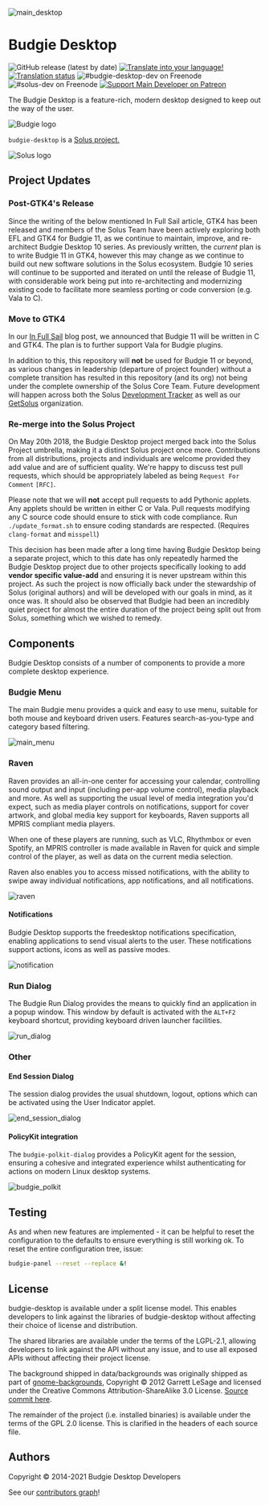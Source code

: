 ![main_desktop](https://github.com/solus-project/budgie-desktop/raw/master/.github/screenshots/MainDesktop.png)

# Budgie Desktop

![GitHub release (latest by date)](https://img.shields.io/github/v/release/solus-project/budgie-desktop)
[![Translate into your language!](https://img.shields.io/badge/help%20translate-Weblate-4AB)](https://translate.getsol.us/engage/budgie-desktop/)
[![Translation status](https://translate.getsol.us/widgets/budgie-desktop/-/svg-badge.svg)](https://translate.getsol.us/engage/budgie-desktop/)
![#budgie-desktop-dev on Freenode](https://img.shields.io/badge/freenode-%23budgie--desktop--dev-4AF)
![#solus-dev on Freenode](https://img.shields.io/badge/freenode-%23solus--dev-28C) [![Support Main Developer on Patreon](https://img.shields.io/badge/-Support%20Main%20Developer%20on%20Patreon-blueviolet)](https://patreon.com/joshuastrobl)

The Budgie Desktop is a feature-rich, modern desktop designed to keep out the way of the user.

![Budgie logo](https://getsol.us/imgs/budgie-small.png)

`budgie-desktop` is a [Solus project.](https://getsol.us/)

![Solus logo](https://build.getsol.us/logo.png)

## Project Updates

### Post-GTK4's Release

Since the writing of the below mentioned In Full Sail article, GTK4 has been released and members of the Solus Team have been actively exploring both EFL and GTK4 for Budgie 11, as we continue to maintain, improve, and re-architect Budgie Desktop 10 series. As previously written, the *current* plan is to write Budgie 11 in GTK4, however this may change as we continue to build out new software solutions in the Solus ecosystem. Budgie 10 series will continue to be supported and iterated on until the release of Budgie 11, with considerable work being put into re-architecting and modernizing existing code to facilitate more seamless porting or code conversion (e.g. Vala to C).

### Move to GTK4

In our [In Full Sail](https://getsol.us/2018/10/27/in-full-sail/) blog post, we announced that Budgie 11 will be written in C and GTK4. The plan is to further support Vala for Budgie plugins.

In addition to this, this repository will **not** be used for Budgie 11 or beyond, as various changes in leadership (departure of project founder) without a complete transition has resulted in this repository (and its org) not being under the complete ownership of the Solus Core Team. Future development will happen across both the Solus [Development Tracker](https://dev.getsol.us) as well as our [GetSolus](https://github.com/getsolus) organization.

### Re-merge into the Solus Project

On May 20th 2018, the Budgie Desktop project merged back into the Solus Project umbrella, making it a distinct Solus project once more.
Contributions from all distributions, projects and individuals are welcome provided they add value and are of sufficient quality. We're happy to discuss
test pull requests, which should be appropriately labeled as being `Request For Comment` `[RFC]`.

Please note that we will **not** accept pull requests to add Pythonic applets. Any applets should be written in either C or Vala. Pull requests modifying any C source code should ensure to stick with code compliance. Run `./update_format.sh` to ensure coding standards are respected. (Requires `clang-format` and `misspell`)

This decision has been made after a long time having Budgie Desktop being a separate project, which to this date has only repeatedly harmed the Budgie Desktop project due to other projects specifically looking to add **vendor specific value-add** and ensuring it is never upstream within this project. As such the project is now officially back under the stewardship of Solus (original authors) and will be developed with our goals in mind, as it once was. It should also be observed that Budgie had been an incredibly quiet project for almost the entire duration of the project being split out from Solus, something which we wished to remedy.

## Components

Budgie Desktop consists of a number of components to provide a more complete desktop experience.

### Budgie Menu

The main Budgie menu provides a quick and easy to use menu, suitable for both mouse and keyboard driven users. Features search-as-you-type and category based filtering.

![main_menu](https://github.com/solus-project/budgie-desktop/raw/master/.github/screenshots/MainMenu.png)

### Raven

Raven provides an all-in-one center for accessing your calendar, controlling sound output and input (including per-app volume control), media playback and more. As well as supporting the usual level of media integration you'd expect, such as media player controls on notifications, support for cover artwork, and global media key support for keyboards, Raven supports all MPRIS compliant media players.

When one of these players are running, such as VLC, Rhythmbox or even Spotify, an MPRIS controller is made available in Raven for quick and simple control of the player, as well as data on the current media selection.

Raven also enables you to access missed notifications, with the ability to swipe away individual notifications, app notifications, and all notifications.

![raven](https://github.com/solus-project/budgie-desktop/raw/master/.github/screenshots/Raven.png)

#### Notifications

Budgie Desktop supports the freedesktop notifications specification, enabling applications to send visual alerts to the user. These notifications support actions, icons as well as passive modes.

![notification](https://github.com/solus-project/budgie-desktop/raw/master/.github/screenshots/Notification.png)

### Run Dialog

The Budgie Run Dialog provides the means to quickly find an application in a popup window. This window by default is activated with the `ALT+F2` keyboard shortcut, providing keyboard driven launcher facilities.

![run_dialog](https://github.com/solus-project/budgie-desktop/raw/master/.github/screenshots/RunDialog.png)

### Other

#### End Session Dialog

The session dialog provides the usual shutdown, logout, options which can be activated using the User Indicator applet.

![end_session_dialog](https://github.com/solus-project/budgie-desktop/raw/master/.github/screenshots/EndSession.png)

#### PolicyKit integration

The `budgie-polkit-dialog` provides a PolicyKit agent for the session, ensuring a cohesive and integrated experience whilst authenticating for actions on modern Linux desktop systems.

![budgie_polkit](https://github.com/solus-project/budgie-desktop/raw/master/.github/screenshots/Polkit.png)

## Testing

As and when new features are implemented - it can be helpful to reset the configuration to the defaults to ensure everything is still working ok. To reset the entire configuration tree, issue:

```bash
budgie-panel --reset --replace &!
```

## License

budgie-desktop is available under a split license model. This enables developers to link against the libraries of budgie-desktop without affecting their choice of license and distribution.

The shared libraries are available under the terms of the LGPL-2.1, allowing developers to link against the API without any issue, and to use all exposed APIs without affecting their project license.

The background shipped in data/backgrounds was originally shipped as part of [gnome-backgrounds](https://gitlab.gnome.org/GNOME/gnome-backgrounds), Copyright © 2012 Garrett LeSage and licensed under the Creative Commons Attribution-ShareAlike 3.0 License. [Source commit here](https://gitlab.gnome.org/GNOME/gnome-backgrounds/-/commit/33c37ed6e55218210f6ad9877091f5849bea2d4d).

The remainder of the project (i.e. installed binaries) is available under the terms of the GPL 2.0 license. This is clarified in the headers of each source file.

## Authors

Copyright © 2014-2021 Budgie Desktop Developers

See our [contributors graph](https://github.com/solus-project/budgie-desktop/graphs/contributors)!

